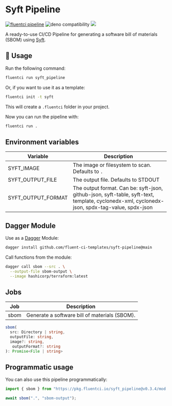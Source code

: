 # Syft Pipeline

[![fluentci pipeline](https://img.shields.io/badge/dynamic/json?label=pkg.fluentci.io&labelColor=%23000&color=%23460cf1&url=https%3A%2F%2Fapi.fluentci.io%2Fv1%2Fpipeline%2Fsyft_pipeline&query=%24.version)](https://pkg.fluentci.io/syft_pipeline)
![deno compatibility](https://shield.deno.dev/deno/^1.37)
[![](https://img.shields.io/codecov/c/gh/fluent-ci-templates/syft-pipeline)](https://codecov.io/gh/fluent-ci-templates/syft-pipeline)

A ready-to-use CI/CD Pipeline for generating a software bill of materials (SBOM) using [Syft](https://github.com/anchore/syft).

## 🚀 Usage

Run the following command:

```bash
fluentci run syft_pipeline
```

Or, if you want to use it as a template:

```bash
fluentci init -t syft
```

This will create a `.fluentci` folder in your project.

Now you can run the pipeline with:

```bash
fluentci run .
```

## Environment variables

| Variable                | Description                                       |
| ----------------------- | ------------------------------------------------- |
| SYFT_IMAGE              | The image or filesystem to scan. Defaults to `.`                                 |
| SYFT_OUTPUT_FILE        | The output file. Defaults to STDOUT                                    |
| SYFT_OUTPUT_FORMAT      | The output format. Can be: syft-json, github-json, syft-table, syft-text, template, cyclonedx-xml, cyclonedx-json, spdx-tag-value, spdx-json   |

## Dagger Module

Use as a [Dagger](https://dagger.io) Module:

```bash
dagger install github.com/fluent-ci-templates/syft-pipeline@main
```

Call functions from the module:

```bash
dagger call sbom --src . \
  --output-file sbom-output \
  --image hashicorp/terraform:latest
```

## Jobs

| Job      | Description                                   |
| -------- | --------------------------------------------- |
| sbom     | Generate a software bill of materials (SBOM). |

```typescript
sbom(
  src: Directory | string,
  outputFile: string,
  image?: string,
   outputFormat?: string
): Promise<File | string>
```

## Programmatic usage

You can also use this pipeline programmatically:

```ts
import { sbom } from "https://pkg.fluentci.io/syft_pipeline@v0.3.4/mod.ts";

await sbom(".", "sbom-output");
```
